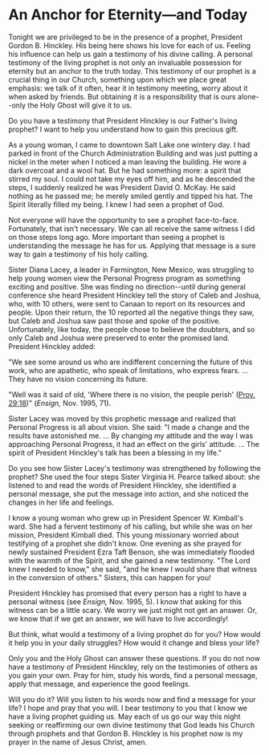 # An Anchor for Eternity—and Today

Tonight we are privileged to be in the presence of a prophet, President Gordon
B. Hinckley. His being here shows his love for each of us. Feeling his
influence can help us gain a testimony of his divine calling. A personal
testimony of the living prophet is not only an invaluable possession for
eternity but an anchor to the truth today. This testimony of our prophet is a
crucial thing in our Church, something upon which we place great emphasis: we
talk of it often, hear it in testimony meeting, worry about it when asked by
friends. But obtaining it is a responsibility that is ours alone--only the
Holy Ghost will give it to us.

Do you have a testimony that President Hinckley is our Father's living
prophet? I want to help you understand how to gain this precious gift.

As a young woman, I came to downtown Salt Lake one wintery day. I had parked
in front of the Church Administration Building and was just putting a nickel
in the meter when I noticed a man leaving the building. He wore a dark
overcoat and a wool hat. But he had something more: a spirit that stirred my
soul. I could not take my eyes off him, and as he descended the steps, I
suddenly realized he was President David O. McKay. He said nothing as he
passed me; he merely smiled gently and tipped his hat. The Spirit literally
filled my being. I knew I had seen a prophet of God.

Not everyone will have the opportunity to see a prophet face-to-face.
Fortunately, that isn't necessary. We can all receive the same witness I did
on those steps long ago. More important than seeing a prophet is understanding
the message he has for us. Applying that message is a sure way to gain a
testimony of his holy calling.

Sister Diana Lacey, a leader in Farmington, New Mexico, was struggling to help
young women view the Personal Progress program as something exciting and
positive. She was finding no direction--until during general conference she
heard President Hinckley tell the story of Caleb and Joshua, who, with 10
others, were sent to Canaan to report on its resources and people. Upon their
return, the 10 reported all the negative things they saw, but Caleb and Joshua
saw past those and spoke of the positive. Unfortunately, like today, the
people chose to believe the doubters, and so only Caleb and Joshua were
preserved to enter the promised land. President Hinckley added:

"We see some around us who are indifferent concerning the future of this work,
who are apathetic, who speak of limitations, who express fears. ... They have no
vision concerning its future.

"Well was it said of old, 'Where there is no vision, the people perish'
([Prov. 29:18](https://www.lds.org/scriptures/ot/prov/29.18?lang=eng#17))"
(_Ensign,_ Nov. 1995, 71).

Sister Lacey was moved by this prophetic message and realized that Personal
Progress is all about vision. She said: "I made a change and the results have
astonished me. ... By changing my attitude and the way I was approaching
Personal Progress, it had an effect on the girls' attitude. ... The spirit of
President Hinckley's talk has been a blessing in my life."

Do you see how Sister Lacey's testimony was strengthened by following the
prophet? She used the four steps Sister Virginia H. Pearce talked about: she
listened to and read the words of President Hinckley, she identified a
personal message, she put the message into action, and she noticed the changes
in her life and feelings.

I know a young woman who grew up in President Spencer W. Kimball's ward. She
had a fervent testimony of his calling, but while she was on her mission,
President Kimball died. This young missionary worried about testifying of a
prophet she didn't know. One evening as she prayed for newly sustained
President Ezra Taft Benson, she was immediately flooded with the warmth of the
Spirit, and she gained a new testimony. "The Lord knew I needed to know," she
said, "and he knew I would share that witness in the conversion of others."
Sisters, this can happen for you!

President Hinckley has promised that every person has a right to have a
personal witness (see _Ensign,_ Nov. 1995, 5). I know that asking for this
witness can be a little scary. We worry we just might not get an answer. Or,
we know that if we get an answer, we will have to live accordingly!

But think, what would a testimony of a living prophet do for you? How would it
help you in your daily struggles? How would it change and bless your life?

Only you and the Holy Ghost can answer these questions. If you do not now have
a testimony of President Hinckley, rely on the testimonies of others as you
gain your own. Pray for him, study his words, find a personal message, apply
that message, and experience the good feelings.

Will you do it? Will you listen to his words now and find a message for your
life? I hope and pray that you will. I bear testimony to you that I know we
have a living prophet guiding us. May each of us go our way this night seeking
or reaffirming our own divine testimony that God leads his Church through
prophets and that Gordon B. Hinckley is his prophet now is my prayer in the
name of Jesus Christ, amen.

